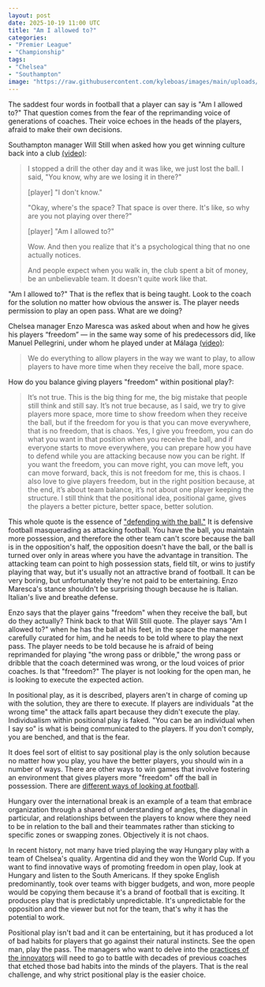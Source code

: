 ```yaml
---
layout: post
date: 2025-10-19 11:00 UTC
title: "Am I allowed to?"
categories:
- "Premier League"
- "Championship"
tags:
- "Chelsea"
- "Southampton"
image: "https://raw.githubusercontent.com/kyleboas/images/main/uploads/2025/10/18/Image-18Oct2025_15:37:18.png"
---
```


The saddest four words in football that a player can say is "Am I allowed to?" That question comes from the fear of the reprimanding voice of generations of coaches. Their voice echoes in the heads of the players, afraid to make their own decisions. 

<!---more--->

Southampton manager Will Still when asked how you get winning culture back into a club [(video)](https://youtu.be/L23y_uCmuho?si=HPT0OFwpomooqfSq):

> I stopped a drill the other day and it was like, we just lost the ball. I said, "You know, why are we losing it in there?"
>
> [player] "I don't know."
>
> "Okay, where's the space? That space is over there. It's like, so why are you not playing over there?"
>
> [player] "Am I allowed to?"
>
> Wow. And then you realize that it's a psychological thing that no one actually notices.
>
> And people expect when you walk in, the club spent a bit of money, be an unbelievable team. It doesn't quite work like that.

"Am I allowed to?" That is the reflex that is being taught. Look to the coach for the solution no matter how obvious the answer is. The player needs permission to play an open pass. What are we doing?

Chelsea manager Enzo Maresca was asked about when and how he gives his players “freedom” — in the same way some of his predecessors did, like Manuel Pellegrini, under whom he played under at Málaga [(video)](https://youtu.be/L23y_uCmuho?si=HPT0OFwpomooqfSq):

> We do everything to allow players in the way we want to play, to allow players to have more time when they receive the ball, more space.

How do you balance giving players "freedom" within positional play?:

> It’s not true. This is the big thing for me, the big mistake that people still think and still say. It’s not true because, as I said, we try to give players more space, more time to show freedom when they receive the ball, but if the freedom for you is that you can move everywhere, that is no freedom, that is chaos. Yes, I give you freedom, you can do what you want in that position when you receive the ball, and if everyone starts to move everywhere, you can prepare how you have to defend while you are attacking because now you can be right. If you want the freedom, you can move right, you can move left, you can move forward, back, this is not freedom for me, this is chaos. I also love to give players freedom, but in the right position because, at the end, it’s about team balance, it’s not about one player keeping the structure. I still think that the positional idea, positional game, gives the players a better picture, better space, better solution.

This whole quote is the essence of ["defending with the ball."](https://tacticsjournal.com/2024/10/09/manchester-city-defend-with-the-ball/) It is defensive football masquerading as attacking football. You have the ball, you maintain more possession, and therefore the other team can't score because the ball is in the opposition's half, the opposition doesn't have the ball, or the ball is turned over only in areas where you have the advantage in transition. The attacking team can point to high possession stats, field tilt, or wins to justify playing that way, but it's usually not an attractive brand of football. It can be very boring, but unfortunately they're not paid to be entertaining. Enzo Maresca's stance shouldn't be surprising though because he is Italian. Italian's live and breathe defense.

Enzo says that the player gains "freedom" when they receive the ball, but do they actually? Think back to that Will Still quote. The player says "Am I allowed to?" when he has the ball at his feet, in the space the manager carefully curated for him, and he needs to be told where to play the next pass. The player needs to be told because he is afraid of being reprimanded for playing "the wrong pass or dribble," the wrong pass or dribble that the coach determined was wrong, or the loud voices of prior coaches. Is that "freedom?" The player is not looking for the open man, he is looking to execute the expected action.

In positional play, as it is described, players aren't in charge of coming up with the solution, they are there to execute. If players are individuals "at the wrong time" the attack falls apart because they didn't execute the play. Individualism within positional play is faked. "You can be an individual when I say so" is what is being communicated to the players. If you don't comply, you are benched, and that is the fear.

It does feel sort of elitist to say positional play is the only solution because no matter how you play, you have the better players, you should win in a number of ways. There are other ways to win games that involve fostering an environment that gives players more "freedom" off the ball in possession. There are [different ways of looking at football](https://tacticsjournal.com/2024/10/02/positionism-and-relationism-change-the-way-we-look-at-football/).

Hungary over the international break is an example of a team that embrace organization through a shared of understanding of angles, the diagonal in particular, and relationships between the players to know where they need to be in relation to the ball and their teammates rather than sticking to specific zones or swapping zones. Objectively it is not chaos.

In recent history, not many have tried playing the way Hungary play with a team of Chelsea's quality. Argentina did and they won the World Cup. If you want to find innovative ways of promoting freedom in open play, look at Hungary and listen to the South Americans. If they spoke English predominantly, took over teams with bigger budgets, and won, more people would be copying them because it's a brand of football that is exciting. It produces play that is predictably unpredictable. It's unpredictable for the opposition and the viewer but not for the team, that's why it has the potential to work.

Positional play isn't bad and it can be entertaining, but it has produced a lot of bad habits for players that go against their natural instincts. See the open man, play the pass. The managers who want to delve into the [practices of the innovators](https://tacticsjournal.com/2024/05/29/positional-laggards/) will need to go to battle with decades of previous coaches that etched those bad habits into the minds of the players. That is the real challenge, and why strict positional play is the easier choice. 
